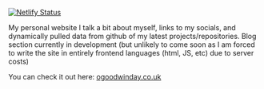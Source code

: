 [![Netlify Status](https://api.netlify.com/api/v1/badges/7ab7ebc2-eb92-4716-8316-3903691f5ec2/deploy-status)](https://app.netlify.com/sites/ogd/deploys)

 My personal website
 I talk a bit about myself, links to my socials, and dynamically pulled data from github of my latest projects/repositories.
 Blog section currently in development (but unlikely to come soon as I am forced to write the site in entirely frontend languages (html, JS, etc) due to server costs)

 You can check it out here: [ogoodwinday.co.uk](https://frontend-only--ogd.netlify.app)
